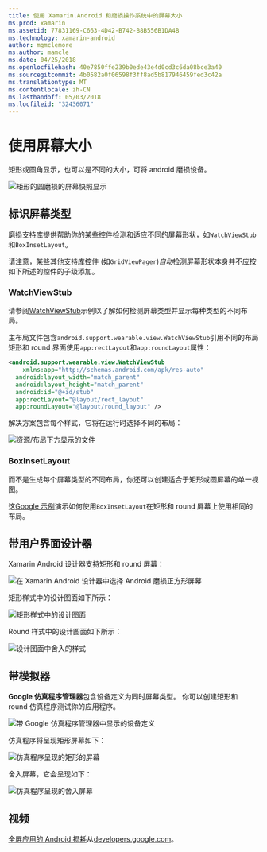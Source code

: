 ```yaml
---
title: 使用 Xamarin.Android 和磨损操作系统中的屏幕大小
ms.prod: xamarin
ms.assetid: 77831169-C663-4D42-B742-B8B556B1DA4B
ms.technology: xamarin-android
author: mgmclemore
ms.author: mamcle
ms.date: 04/25/2018
ms.openlocfilehash: 40e7850ffe239b0ede43e4d0cd3c6da08bce3a40
ms.sourcegitcommit: 4b0582a0f06598f3ff8ad5b817946459fed3c42a
ms.translationtype: MT
ms.contentlocale: zh-CN
ms.lasthandoff: 05/03/2018
ms.locfileid: "32436071"
---
```

# <a name="working-with-screen-sizes"></a>使用屏幕大小

矩形或圆角显示，也可以是不同的大小，可将 android 磨损设备。

![矩形的圆磨损的屏幕快照显示](screen-sizes-images/moyeu-wear.png)

## <a name="identifying-screen-type"></a>标识屏幕类型

磨损支持库提供帮助你的某些控件检测和适应不同的屏幕形状，如`WatchViewStub`和`BoxInsetLayout`。

请注意，某些其他支持库控件 (如`GridViewPager`)*自动*检测屏幕形状本身并不应按如下所述的控件的子级添加。

### <a name="watchviewstub"></a>WatchViewStub

请参阅[WatchViewStub](https://developer.xamarin.com/samples/WatchViewStub/)示例以了解如何检测屏幕类型并显示每种类型的不同布局。

主布局文件包含`android.support.wearable.view.WatchViewStub`引用不同的布局矩形和 round 界面使用`app:rectLayout`和`app:roundLayout`属性：

```xml
<android.support.wearable.view.WatchViewStub
    xmlns:app="http://schemas.android.com/apk/res-auto"
  android:layout_width="match_parent"
  android:layout_height="match_parent"
  android:id="@+id/stub"
  app:rectLayout="@layout/rect_layout"
  app:roundLayout="@layout/round_layout" />
```

解决方案包含每个样式，它将在运行时选择不同的布局：

![资源/布局下方显示的文件](screen-sizes-images/solution.png)


### <a name="boxinsetlayout"></a>BoxInsetLayout

而不是生成每个屏幕类型的不同布局，你还可以创建适合于矩形或圆屏幕的单一视图。

这[Google 示例](https://developer.android.com/training/wearables/ui/layouts.html#same-layout)演示如何使用`BoxInsetLayout`在矩形和 round 屏幕上使用相同的布局。


## <a name="wear-ui-designer"></a>带用户界面设计器

Xamarin Android 设计器支持矩形和 round 屏幕：

![在 Xamarin Android 设计器中选择 Android 磨损正方形屏幕](screen-sizes-images/design-screen-type.png)

矩形样式中的设计图面如下所示：

![矩形样式中的设计图面](screen-sizes-images/design-rect.png) 

Round 样式中的设计图面如下所示：

![设计图面中舍入的样式](screen-sizes-images/design-round.png)


## <a name="wear-simulator"></a>带模拟器

**Google 仿真程序管理器**包含设备定义为同时屏幕类型。 你可以创建矩形和 round 仿真程序测试你的应用程序。

![带 Google 仿真程序管理器中显示的设备定义](screen-sizes-images/emulator-devices.png)

仿真程序将呈现矩形屏幕如下：

![仿真程序呈现的矩形的屏幕](screen-sizes-images/recipe-2.png) 

舍入屏幕，它会呈现如下：

![仿真程序呈现的舍入屏幕](screen-sizes-images/recipe-2-round.png)

## <a name="video"></a>视频

[全屏应用的 Android 损耗](https://www.youtube.com/watch?v=naf_WbtFAlY)从[developers.google.com](https://www.youtube.com/channel/UC_x5XG1OV2P6uZZ5FSM9Ttw)。

